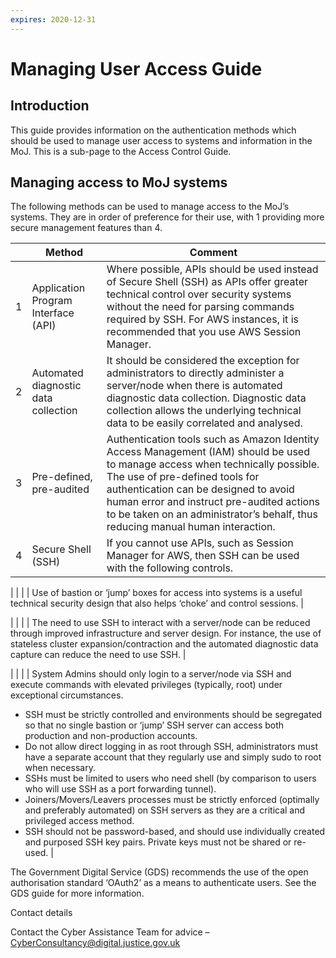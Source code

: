```yaml
---
expires: 2020-12-31
---
```

# Managing User Access Guide

## Introduction

This guide provides information on the authentication methods which should be used to manage user access to systems and information in the MoJ. This is a sub-page to the Access Control Guide.

## Managing access to MoJ systems

The following methods can be used to manage access to the MoJ’s systems. They are in order of preference for their use, with 1 providing more secure management features than 4.

| | Method | Comment |
| --- | --- | --- |
| 1 | Application Program Interface (API) | Where possible, APIs should be used instead of Secure Shell (SSH) as APIs offer greater technical control over security systems without the need for parsing commands required by SSH. For AWS instances, it is recommended that you use AWS Session Manager. |
| 2 | Automated diagnostic data collection | It should be considered the exception for administrators to directly administer a server/node when there is automated diagnostic data collection. Diagnostic data collection allows the underlying technical data to be easily correlated and analysed. |
| 3 | Pre-defined, pre-audited | Authentication tools such as Amazon Identity Access Management (IAM) should be used to manage access when technically possible. The use of pre-defined tools for authentication can be designed to avoid human error and instruct pre-audited actions to be taken on an administrator’s behalf, thus reducing manual human interaction. |
| 4 | Secure Shell (SSH) | If you cannot use APIs, such as Session Manager for AWS, then SSH can be used with the following controls.

| | | | Use of bastion or ‘jump’ boxes for access into systems is a useful technical security design that also helps ‘choke’ and control sessions. |

| | | | The need to use SSH to interact with a server/node can be reduced through improved infrastructure and server design. For instance, the use of stateless cluster expansion/contraction and the automated diagnostic data capture can reduce the need to use SSH. |

| | | | System Admins should only login to a server/node via SSH and execute commands with elevated privileges (typically, root) under exceptional circumstances.

- SSH must be strictly controlled and environments should be segregated so that no single bastion or ‘jump’ SSH server can access both production and non-production accounts.
- Do not allow direct logging in as root through SSH, administrators must have a separate account that they regularly use and simply sudo to root when necessary.
- SSHs must be limited to users who need shell (by comparison to users who will use SSH as a port forwarding tunnel).
- Joiners/Movers/Leavers processes must be strictly enforced (optimally and preferably automated) on SSH servers as they are a critical and privileged access method.
- SSH should not be password-based, and should use individually created and purposed SSH key pairs. Private keys must not be shared or re-used. |

The Government Digital Service (GDS) recommends the use of the open authorisation standard ‘OAuth2’ as a means to authenticate users. See the GDS guide for more information.

Contact details

Contact the Cyber Assistance Team for advice – [CyberConsultancy@digital.justice.gov.uk](mailto:CyberConsultancy@digital.justice.gov.uk)
